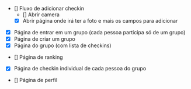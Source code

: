 - [] Fluxo de adicionar checkin
  - [] Abrir camera
  - [x] Abrir página onde irá ter a foto e mais os campos para adicionar
- [x] Página de entrar em um grupo (cada pessoa participa só de um grupo)
- [x] Página de criar um grupo 
- [x] Página do grupo (com lista de checkins)
- [] Página de ranking
- [x] Página de checkin individual de cada pessoa do grupo
- [] Página de perfil
